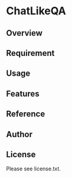 # ChatLikeQA 

## Overview


## Requirement


## Usage


## Features


## Reference


## Author


## License

Please see license.txt.
